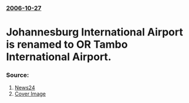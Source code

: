 ### [2006-10-27](/news/2006/10/27/index.md)

#  Johannesburg International Airport is renamed to OR Tambo International Airport. 




### Source:

1. [News24](http://www.news24.com/News24/South_Africa/News/0,,2-7-1442_2021445,00.html)
1. [Cover Image](http://graph.facebook.com/10227041841/picture)
